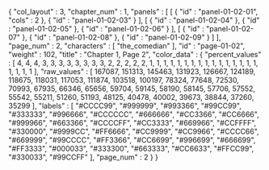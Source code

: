 {
  "col_layout" : 3,
  "chapter_num" : 1,
  "panels" : [
    [
      {
        "id" : "panel-01-02-01",
        "cols" : 2
      },
      {
        "id" : "panel-01-02-03"
      }
    ],
    [
      {
        "id" : "panel-01-02-04"
      },
      {
        "id" : "panel-01-02-05"
      },
      {
        "id" : "panel-01-02-06"
      }
    ],
    [
      {
        "id" : "panel-01-02-07"
      },
      {
        "id" : "panel-01-02-08"
      },
      {
        "id" : "panel-01-02-09"
      }
    ]
  ],
  "page_num" : 2,
  "characters" : [
    "the_comedian"
  ],
  "id" : "page-01-02",
  "weight" : 102,
  "title" : "Chapter 1, Page 2",
  "color_data" : {
    "percent_values" : [
      4,
      4,
      4,
      3,
      3,
      3,
      3,
      3,
      3,
      3,
      3,
      2,
      2,
      2,
      2,
      2,
      1,
      1,
      1,
      1,
      1,
      1,
      1,
      1,
      1,
      1,
      1,
      1,
      1,
      1,
      1,
      1,
      1,
      1,
      1,
      1
    ],
    "raw_values" : [
      167087,
      151313,
      145463,
      131923,
      126667,
      124189,
      118675,
      118031,
      117053,
      111874,
      103518,
      100197,
      78324,
      77648,
      72530,
      70993,
      67935,
      66346,
      65656,
      59704,
      59145,
      58190,
      58145,
      57706,
      57552,
      55542,
      55211,
      51260,
      51193,
      48125,
      40478,
      40002,
      39673,
      38844,
      37260,
      35299
    ],
    "labels" : [
      "#CCCC99",
      "#999999",
      "#993366",
      "#99CC99",
      "#333333",
      "#996666",
      "#CCCCCC",
      "#666666",
      "#CC3366",
      "#CC6666",
      "#999966",
      "#663366",
      "#CCCCFF",
      "#CC3333",
      "#669966",
      "#CCFFFF",
      "#330000",
      "#9999CC",
      "#FF6666",
      "#CC9999",
      "#CC9966",
      "#CCCC66",
      "#669999",
      "#99CCCC",
      "#FF3366",
      "#CC6699",
      "#996699",
      "#666699",
      "#FF3333",
      "#000033",
      "#333300",
      "#663333",
      "#CC6633",
      "#FFCC99",
      "#330033",
      "#99CCFF"
    ],
    "page_num" : 2
  }
}
